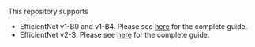 This repository supports 
  - EfficientNet v1-B0 and v1-B4. Please see [here](efficientnet_v1/README.md) for the complete guide.
  - EfficientNet v2-S. Please see [here](efficientnet_v2/README.md) for the complete guide.
